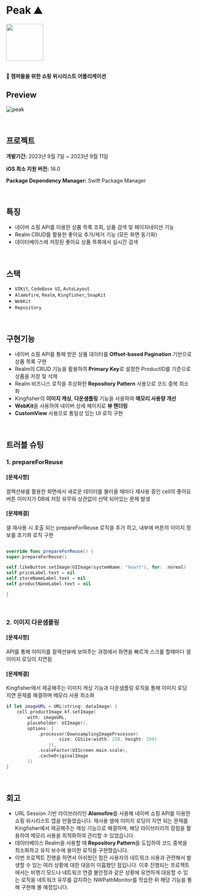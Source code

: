 # Peak ⛰️

<img width="100" height="100" src="https://github.com/989ksy/Peak/assets/122261047/2a29252b-6351-4b0e-889a-58908e8c2626">

</br>
</br>

**🛒 캠퍼들을 위한 쇼핑 위시리스트 어플리케이션**


## Preview

![peak](https://github.com/989ksy/Peak/assets/122261047/0bd09506-019e-4ada-b7e2-72b060de54dd)


</br>

## 프로젝트

**개발기간:** 2023년 9월 7일 ~ 2023년 9월 11일

**iOS 최소 지원 버전:** 16.0 

**Package Dependency Manager:** Swift Package Manager


</br>

## 특징

- 네이버 쇼핑 API를 이용한 상품 목록 조회, 상품 검색 및 페이지네이션 기능
- Realm CRUD를 활용한 좋아요 추가/제거 기능 (모든 화면 동기화)
- 데이터베이스에 저장된 좋아요 상품 목록에서 실시간 검색

</br>


## 스택

- `UIKit`, `CodeBase UI`, `AutoLayout`
- `Alamofire`, `Realm`, `Kingfisher`, `SnapKit`
- `WebKit`
- `Repository`

</br>

## 구현기능

- 네이버 쇼핑 API를 통해 받은 상품 데이터를 **Offset-based Pagination** 기반으로 상품 목록 구현
- Realm의 CRUD 기능을 활용하여 **Primary Key**로 설정한 ProductID를 기준으로 상품을 저장 및 삭제
- Realm 비즈니스 로직을 추상화한 **Repository Pattern** 사용으로 코드 중복 최소화
- Kingfisher의 **이미지 캐싱**, **다운샘플링** 기능을 사용하여 **메모리 사용량 개선**
- **WebKit**을 사용하여 네이버 상세 페이지로 **뷰 렌더링**
- **CustomView** 사용으로 통일성 있는 UI 로직 구현

</br>

## 트러블 슈팅

### 1. prepareForReuse
#### [문제사항]

컬렉션뷰를 활용한 화면에서 새로운 데이터를 불러올 때마다 재사용 중인 cell의 좋아요 버튼 이미지가 DB에 저장 유무와 상관없이 선택 되어있는 문제 발생

#### [문제해결]

셀 재사용 시 호출 되는 prepareForReuse 로직을 추가 하고, 내부에 버튼의 이미지 정보를 초기화 로직 구현


``` Swift

override func prepareForReuse() {
super.prepareForReuse()

self.likeButton.setImage(UIImage(systemName: "heart"), for: .normal)
self.priceLabel.text = nil
self.storeNameLabel.text = nil
self.productNameLabel.text = nil

}
```

</br>

### 2. 이미지 다운샘플링

#### [문제사항]

API를 통해 이미지를 컬렉션뷰에 보여주는 과정에서 화면을 빠르게 스크롤 할때마다 셀 이미지 로딩이 지연됨

#### [문제해결]

Kingfisher에서 제공해주는 이미지 캐싱 기능과 다운샘플링 로직을 통해 이미지 로딩 지연 문제를 해결하며 메모리 사용 최소화

``` Swift
if let imageURL = URL(string: dataImage) {
    cell.productImage.kf.setImage(
        with: imageURL,
        placeholder: UIImage(),
        options: [
            .processor(DownsamplingImageProcessor(
                    size: CGSize(width: 250, height: 250)
                )),
            .scaleFactor(UIScreen.main.scale),
            .cacheOriginalImage
        ])
}
```

</br>


## 회고

* URL Session 기반 라이브러리인 **Alamofire**를 사용해 네이버 쇼핑 API를 이용한 쇼핑 위시리스트 앱을 만들었습니다. 재사용 셀에 이미지 로딩이 지연 되는 문제를 Kingfisher에서 제공해주는 캐싱 기능으로 해결하며, 해당 라이브러리의 장점을 활용하여 메모리 사용을 최적화하여 관리할 수 있었습니다.
* 데이터베이스 Realm을 사용할 때 **Repository Pattern**을 도입하여 코드 중복을 최소화하고 유지 보수에 용이한 로직을 구현했습니다.
* 이번 프로젝트 진행을 하면서 아쉬웠던 점은 사용자의 네트워크 사용과 관련해서 발생할 수 있는 여러 상황에 대한 대응이 미흡했던 점입니다. 이후 진행되는 프로젝트에서는 비행기 모드나 네트워크 연결 불안정과 같은 상황에 유연하게 대응할 수 있는 로직을 네트워크 유무를 감지하는 NWPathMonitor를 학습한 뒤 해당 기능을 통해 구현해 볼 예정입니다.
  
